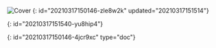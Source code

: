![Cover](https://picsum.photos/id/520/1600/500)
{: id="20210317150146-zle8w2k" updated="20210317151514"}

{: id="20210317151540-yu8hip4"}


{: id="20210317150146-4jcr9xc" type="doc"}
